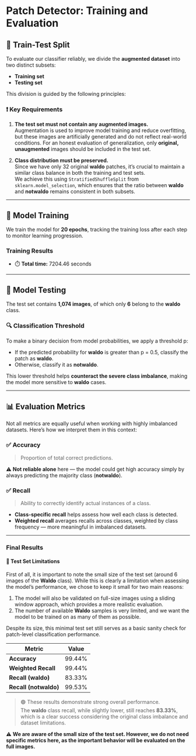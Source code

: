 # Patch Detector: Training and Evaluation

## 📁 Train-Test Split

To evaluate our classifier reliably, we divide the **augmented dataset** into two distinct subsets:

- **Training set**
- **Testing set**

This division is guided by the following principles:

### ❗ Key Requirements

1. **The test set must not contain any augmented images.**  
   Augmentation is used to improve model training and reduce overfitting, but these images are artificially generated and do not reflect real-world conditions. For an honest evaluation of generalization, only **original, unaugmented** images should be included in the test set.

2. **Class distribution must be preserved.**  
   Since we have only 32 original **waldo** patches, it’s crucial to maintain a similar class balance in both the training and test sets.  
   We achieve this using `StratifiedShuffleSplit` from `sklearn.model_selection`, which ensures that the ratio between **waldo** and **notwaldo** remains consistent in both subsets.

---

## 🧠 Model Training

We train the model for **20 epochs**, tracking the training loss after each step to monitor learning progression.


### Training Results

- ⏱️ **Total time:** 7204.46 seconds

---

## 🧪 Model Testing

The test set contains **1,074 images**, of which only **6** belong to the **waldo** class.

### 🔍 Classification Threshold

To make a binary decision from model probabilities, we apply a threshold p:

- If the predicted probability for **waldo** is greater than p = 0.5, classify the patch as **waldo**.
- Otherwise, classify it as **notwaldo**.

This lower threshold helps **counteract the severe class imbalance**, making the model more sensitive to **waldo** cases.

---

## 📊 Evaluation Metrics

Not all metrics are equally useful when working with highly imbalanced datasets. Here’s how we interpret them in this context:

### ✅ Accuracy
> Proportion of total correct predictions.

⚠️ **Not reliable alone** here — the model could get high accuracy simply by always predicting the majority class (**notwaldo**).

### ✅ Recall
> Ability to correctly identify actual instances of a class.

- **Class-specific recall** helps assess how well each class is detected.
- **Weighted recall** averages recalls across classes, weighted by class frequency — more meaningful in imbalanced datasets.

---

### Final Results

#### 🧪 Test Set Limitations

First of all, it is important to note the small size of the test set (around 6 images of the **Waldo** class). While this is clearly a limitation when assessing the model’s performance, we chose to keep it small for two main reasons:

1. The model will also be validated on full-size images using a sliding window approach, which provides a more realistic evaluation.
2. The number of available **Waldo** samples is very limited, and we want the model to be trained on as many of them as possible.

Despite its size, this minimal test set still serves as a basic sanity check for patch-level classification performance.

| Metric                 | Value       |
|------------------------|-------------|
| **Accuracy**           | 99.44%      |
| **Weighted Recall**    | 99.44%      |
| **Recall (waldo)**     | 83.33%      |
| **Recall (notwaldo)**  | 99.53%      |

> 🟢 These results demonstrate strong overall performance.  
> The **waldo** class recall, while slightly lower, still reaches **83.33%**, which is a clear success considering the original class imbalance and dataset limitations.

⚠️ **We are aware of the small size of the test set. However, we do not need specific metrics here, as the important behavior will be evaluated on the full images.**






